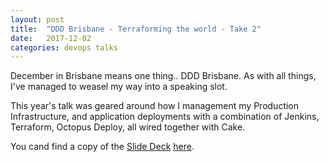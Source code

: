 ```yaml
---
layout: post
title:  "DDD Brisbane - Terraforming the world - Take 2"
date:   2017-12-02
categories: devops talks
---
```


December in Brisbane means one thing.. DDD Brisbane.  As with all things, I've managed to weasel my way into a speaking slot.

This year's talk was geared around how I management my Production Infrastructure, and application deployments with a combination of Jenkins, Terraform, Octopus Deploy, all wired together with Cake.

You cand find a copy of the [Slide Deck]({{site.url}}/public/presentations/20171202-terraforming-the-world.pdf) [here](({{site.url}}/public/presentations/20171202-terraforming-the-world.pdf)).
